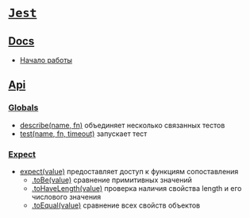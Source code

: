 # [`Jest`](../index.md)

## [Docs](#)

- [Начало работы](<./Docs/Getting Started.md>)

## [Api](#)

### [Globals](#)

- [describe(name, fn)](./Api/Globals/describe.md) объединяет несколько связанных тестов
- [test(name, fn, timeout)](./Api/Globals/test.md) запускает тест

### [Expect](#)

- [expect(value)](./Api/Expect/expect.md) предоставляет доступ к функциям сопоставления
  - [.toBe(value)](./Api/Expect/.toBe.md) сравнение примитивных значений
  - [.toHaveLength(value)](./Api/Expect/.toHaveLength.md) проверка наличия свойства length и его числового значения
  - [.toEqual(value)](./Api/Expect/.toEqual.md) сравнение всех свойств объектов
